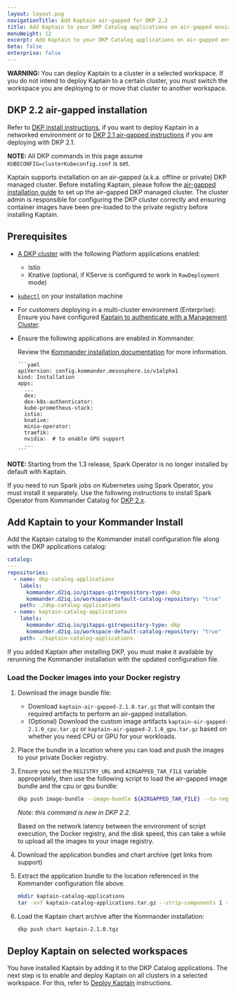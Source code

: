 ```yaml
---
layout: layout.pug
navigationTitle: Add Kaptain air-gapped for DKP 2.2
title: Add Kaptain to your DKP Catalog applications on air-gapped environments for DKP 2.2
menuWeight: 12
excerpt: Add Kaptain to your DKP Catalog applications on air-gapped environments for DKP 2.2
beta: false
enterprise: false
---
```


<p class="message--warning"><strong>WARNING: </strong>
You can deploy Kaptain to a cluster in a selected workspace. If you do not intend to deploy Kaptain to a certain cluster, you must switch the workspace you are deploying to or move that cluster to another workspace.
</p>

## DKP 2.2 air-gapped installation

Refer to [DKP install instructions][dkp_install], if you want to deploy Kaptain in a networked environment or to [DKP 2.1 air-gapped instructions][2.1_air] if you are deploying with DKP 2.1.

<p class="message--note"><strong>NOTE: </strong>All DKP commands in this page assume <code>KUBECONFIG=clusterKubeconfig.conf</code> is set.</p>

Kaptain supports installation on an air-gapped (a.k.a. offline or private) DKP managed cluster. Before installing Kaptain, please follow the [air-gapped installation guide][konvoy-air-gap] to set up the air-gapped DKP managed cluster. The cluster admin is responsible for configuring the DKP cluster correctly and ensuring container images have been pre-loaded to the private registry before installing Kaptain.

## Prerequisites

- [A DKP cluster][dkp-install] with the following Platform applications enabled:

  - Istio
  - Knative (optional, if KServe is configured to work in `RawDeployment` mode)

- [`kubectl`][kubectl] on your installation machine

- For customers deploying in a multi-cluster environment (Enterprise): Ensure you have configured [Kaptain to authenticate with a Management Cluster][dex].

- Ensure the following applications are enabled in Kommander.

  Review the [Kommander installation documentation][kommander-install] for more information.

      ```yaml
      apiVersion: config.kommander.mesosphere.io/v1alpha1
      kind: Installation
      apps:
        ...
        dex:
        dex-k8s-authenticator:
        kube-prometheus-stack:
        istio:
        knative:
        minio-operator:
        traefik:
        nvidia:  # to enable GPU support
        ...
      ```

<p class="message--note"><strong>NOTE: </strong>Starting from the 1.3 release, Spark Operator is no longer installed by default with Kaptain.</p>

If you need to run Spark jobs on Kubernetes using Spark Operator, you must install it separately. Use the following instructions to install Spark Operator from Kommander Catalog for [DKP 2.x][install-spark-dkp2].

## Add Kaptain to your Kommander Install

Add the Kaptain catalog to the Kommander install configuration file along with the DKP applications catalog:

```yaml
catalog:
---
repositories:
  - name: dkp-catalog-applications
    labels:
      kommander.d2iq.io/gitapps-gitrepository-type: dkp
      kommander.d2iq.io/workspace-default-catalog-repository: "true"
    path: ./dkp-catalog-applications
  - name: kaptain-catalog-applications
    labels:
      kommander.d2iq.io/gitapps-gitrepository-type: dkp
      kommander.d2iq.io/workspace-default-catalog-repository: "true"
    path: ./kaptain-catalog-applications
```

If you added Kaptain after installing DKP, you must make it available by rerunning the Kommander installation with the updated configuration file.

### Load the Docker images into your Docker registry

1.  Download the image bundle file:

    - Download `kaptain-air-gapped-2.1.0.tar.gz` that will contain the required artifacts to perform an air-gapped installation.
    - (Optional) Download the custom image artifacts `kaptain-air-gapped-2.1.0_cpu.tar.gz` or `kaptain-air-gapped-2.1.0_gpu.tar.gz` based on whether you need CPU or GPU for your workloads.

1.  Place the bundle in a location where you can load and push the images to your private Docker registry.

1.  Ensure you set the `REGISTRY_URL` and `AIRGAPPED_TAR_FILE` variable appropriately, then use the following script to load the air-gapped image bundle and the cpu or gpu bundle:

    ```bash
    dkp push image-bundle --image-bundle ${AIRGAPPED_TAR_FILE} --to-registry ${REGISTRY_URL}
    ```

    _Note: this command is new in DKP 2.2._

    Based on the network latency between the environment of script execution, the Docker registry, and the disk speed, this can take a while to upload all the images to your image registry.

1.  Download the application bundles and chart archive (get links from support)

1.  Extract the application bundle to the location referenced in the Kommander configuration file above.

    ```bash
    mkdir kaptain-catalog-applications
    tar -xvf kaptain-catalog-applications.tar.gz --strip-components 1 -C kaptain-catalog-applications
    ```

1.  Load the Kaptain chart archive after the Kommander installation:

    ```bash
    dkp push chart kaptain-2.1.0.tgz
    ```

## Deploy Kaptain on selected workspaces

You have installed Kaptain by adding it to the DKP Catalog applications. The next step is to enable and deploy Kaptain on all clusters in a selected workspace. For this, refer to [Deploy Kaptain][deploy] instructions.

[dkp_install]: ../dkp
[2.1_air]: ../air-gapped-2.1
[kommander-install]: /dkp/kommander/2.2/install/air-gapped/catalog/
[install-spark-dkp2]: /dkp/kommander/2.2/workspaces/applications/catalog-applications/dkp-applications/spark-operator/
[deploy]: ../deploy-kaptain/
[konvoy-air-gap]: /dkp/konvoy/2.2/choose-infrastructure/aws/air-gapped/
[kubectl]: https://kubernetes.io/docs/tasks/tools/#kubectl
[dex]: ../../configuration/external-dex/
[dkp-install]: /dkp/konvoy/2.2/choose-infrastructure/
